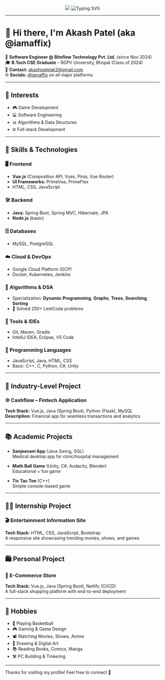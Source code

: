 <div align="center">
  <img src="https://capsule-render.vercel.app/api?type=wave&color=0:0f0c29,50:302b63,100:24243e&height=200&section=header&text=iamaffix%20🚀&fontColor=ffffff&fontSize=50&animation=fadeIn" />

  <img src="https://readme-typing-svg.demolab.com?font=JetBrains+Mono&pause=1000&color=6BC9FF&center=true&vCenter=true&width=435&lines=Hey+%F0%9F%91%8B%2C+I'm+Akash+Patel;Game+Dev+%7C+Software+Engineer;Always+coding+on+the+edge..." alt="Typing SVG" />
</div>

---

# 👋 Hi there, I'm Akash Patel (aka @iamaffix)

💼 **Software Engineer @ Bitsflow Technology Pvt. Ltd.** (since Nov 2024)  
🎓 **B.Tech CSE Graduate** – RGPV University, Bhopal (Class of 2024)  
📧 **Contact:** akashpatelak2@gmail.com  
🌐 **Socials:** [@iamaffix](https://github.com/iamaffix) on all major platforms

---

## 🌟 Interests

- 🎮 Game Development  
- 💻 Software Engineering  
- 📊 Algorithms & Data Structures  
- 🌐 Full-stack Development  

---

## 🧠 Skills & Technologies

### 🖥️ Frontend
- **Vue.js** (Composition API, Vuex, Pinia, Vue Router)
- **UI Frameworks:** PrimeVue, PrimeFlex
- HTML, CSS, JavaScript

### 🛠️ Backend
- **Java:** Spring Boot, Spring MVC, Hibernate, JPA
- **Node.js** (basic)

### 🗄️ Databases
- MySQL, PostgreSQL

### ☁️ Cloud & DevOps
- Google Cloud Platform (GCP)
- Docker, Kubernetes, Jenkins

### 📐 Algorithms & DSA
- Specialization: **Dynamic Programming**, **Graphs**, **Trees**, **Searching**, **Sorting**
- 🧩 Solved 250+ LeetCode problems

### 🧰 Tools & IDEs
- Git, Maven, Gradle
- IntelliJ IDEA, Eclipse, VS Code

### 💬 Programming Languages
- JavaScript, Java, HTML, CSS  
- Basic: C++, C, Python, C#, Unity

---

## 💼 Industry-Level Project

### ⚙️ Cashflow – Fintech Application
**Tech Stack:** Vue.js, Java (Spring Boot), Python (Flask), MySQL  
**Description:** Financial app for seamless transactions and analytics

---

## 📚 Academic Projects

- **Sanjeevani App** (Java Swing, SQL)  
  Medical desktop app for clinic/hospital management

- **Math Ball Game** (Unity, C#, Audacity, Blender)  
  Educational + fun game

- **Tic Tac Toe** (C++)  
  Simple console-based game

---

## 👨‍💻 Internship Project

### 🎬 Entertainment Information Site  
**Tech Stack:** HTML, CSS, JavaScript, Bootstrap  
A responsive site showcasing trending movies, shows, and games

---

## 🛍️ Personal Project

### 🛒 E-Commerce Store  
**Tech Stack:** Vue.js, Java (Spring Boot), Netlify (CI/CD)  
A full-stack shopping platform with end-to-end deployment

---

## 🎯 Hobbies

- 🏀 Playing Basketball  
- 🎮 Gaming & Game Design  
- 📽️ Watching Movies, Shows, Anime  
- 🎨 Drawing & Digital Art  
- 📚 Reading Books, Comics, Manga  
- 🛠️ PC Building & Tinkering

---

Thanks for visiting my profile! Feel free to connect 🤝
